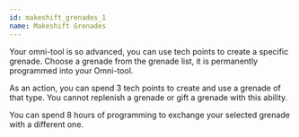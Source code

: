 ```yaml
---
id: makeshift_grenades_1
name: Makeshift Grenades
---
```

Your omni-tool is so advanced, you can use tech points to create a specific grenade. Choose a grenade from the grenade 
list, it is permanently programmed into your Omni-tool.

As an action, you can spend 3 tech points to create and use a grenade of that type. You cannot replenish a grenade or 
gift a grenade with this ability.

You can spend 8 hours of programming to exchange your selected grenade with a different one.
